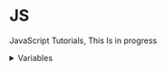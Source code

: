 # JS
JavaScript Tutorials, This Is in progress

<details>
<summary>Variables</summary>

  
There are 4 types of variables:
  
```JavaScript
x = 1;
const y = 1;
var z = 1;
let a = 1;
```
### const

A constant variable can be used as `const var = yournumber`.  
>A constant variable cannot be redefined

### var

A "var" is a variable with a scope and is used as `var var = yournumber`.  
>A var can only used in its scope

### let
`let var = 56`
>let is basically a var but doesn't have a scope and can be used everywhere.  


### undeclared
`x = 8943`
>undeclared vars are simple, but they are not that useful.  

</details>
